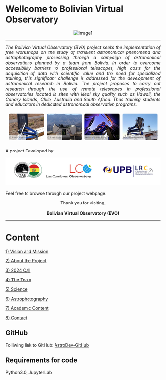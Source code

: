 # Wellcome to Bolivian Virtual Observatory

<div style="text-align: center;">
    <img src="im/AnimationBVO.gif" alt="image1">
</div>

---

<p style="text-align: justify;">
    <em>The Bolivian Virtual Observatory (BVO) project seeks the implementation of free workshops on the study of transient astronomical phenomena and astrophotography processing through a campaign of astronomical observations planned by a team from Bolivia. In order to overcome accessibility barriers to professional telescopes, high costs for the acquisition of data with scientific value and the need for specialized training, this significant challenge is addressed for the development of astronomical research in Bolivia. The project proposes to carry out research through the use of remote telescopes in professional observatories located in sites with ideal sky quality such as Hawaii, the Canary Islands, Chile, Australia and South Africa. Thus training students and educators in dedicated astronomical observation programs.</em>
</p>


![image1](im/LCOTelescopes.png)

A project Developed by:

![image1](im/Logos_BVO.jpg)

Feel free to browse through our project webpage. 

<div style="text-align: center;">
    Thank you for visiting, <br><br>
    <strong>Bolivian Virtual Observatory (BVO)</strong>
</div>

---

# Content

[1) Vision and Mission](1.VisionAndMission.md)

[2) About the Project](2.AboutTheProject.md)

[3) 2024 Call](3.2024Call.md)

[4) The Team](4.TheTeam)

[5) Science](5.Science.md)

[6) Astrophotography](6.Astrophotography.md)

[7) Academic Content](7..AcademicContent.md)

[8) Contact](8.Contact)

## GitHub

Folliwing link to GitHub: [AstroDev-GitHub](https://github.com/GabrielJaimes-AstroDev/BolivianVirtualObservatory/)

## Requirements for code

Python3.0,
JupyterLab